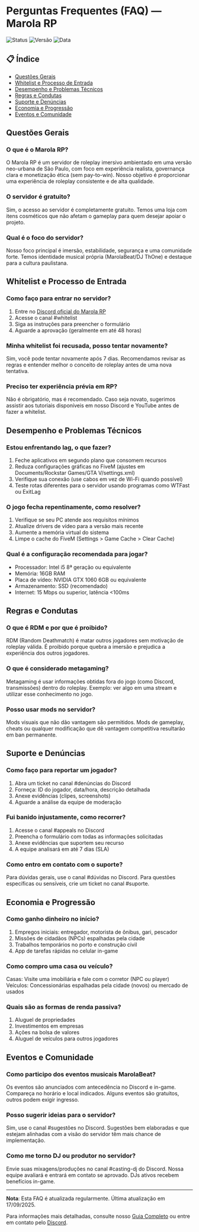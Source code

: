 # Perguntas Frequentes (FAQ) — Marola RP

![Status](https://img.shields.io/badge/status-atualizado-brightgreen)
![Versão](https://img.shields.io/badge/versão-1.0-blue)
![Data](https://img.shields.io/badge/data-2025--09--17-informational)

## 📋 Índice
- [Questões Gerais](#questões-gerais)
- [Whitelist e Processo de Entrada](#whitelist-e-processo-de-entrada)
- [Desempenho e Problemas Técnicos](#desempenho-e-problemas-técnicos)
- [Regras e Condutas](#regras-e-condutas)
- [Suporte e Denúncias](#suporte-e-denúncias)
- [Economia e Progressão](#economia-e-progressão)
- [Eventos e Comunidade](#eventos-e-comunidade)

## Questões Gerais

### O que é o Marola RP?
O Marola RP é um servidor de roleplay imersivo ambientado em uma versão neo-urbana de São Paulo, com foco em experiência realista, governança clara e monetização ética (sem pay-to-win). Nosso objetivo é proporcionar uma experiência de roleplay consistente e de alta qualidade.

### O servidor é gratuito?
Sim, o acesso ao servidor é completamente gratuito. Temos uma loja com itens cosméticos que não afetam o gameplay para quem desejar apoiar o projeto.

### Qual é o foco do servidor?
Nosso foco principal é imersão, estabilidade, segurança e uma comunidade forte. Temos identidade musical própria (MarolaBeat/DJ ThOne) e destaque para a cultura paulistana.

## Whitelist e Processo de Entrada

### Como faço para entrar no servidor?
1. Entre no [Discord oficial do Marola RP](https://discord.gg/marola-rp)
2. Acesse o canal #whitelist
3. Siga as instruções para preencher o formulário
4. Aguarde a aprovação (geralmente em até 48 horas)

### Minha whitelist foi recusada, posso tentar novamente?
Sim, você pode tentar novamente após 7 dias. Recomendamos revisar as regras e entender melhor o conceito de roleplay antes de uma nova tentativa.

### Preciso ter experiência prévia em RP?
Não é obrigatório, mas é recomendado. Caso seja novato, sugerimos assistir aos tutoriais disponíveis em nosso Discord e YouTube antes de fazer a whitelist.

## Desempenho e Problemas Técnicos

### Estou enfrentando lag, o que fazer?
1. Feche aplicativos em segundo plano que consomem recursos
2. Reduza configurações gráficas no FiveM (ajustes em Documents/Rockstar Games/GTA V/settings.xml)
3. Verifique sua conexão (use cabos em vez de Wi-Fi quando possível)
4. Teste rotas diferentes para o servidor usando programas como WTFast ou ExitLag

### O jogo fecha repentinamente, como resolver?
1. Verifique se seu PC atende aos requisitos mínimos
2. Atualize drivers de vídeo para a versão mais recente
3. Aumente a memória virtual do sistema
4. Limpe o cache do FiveM (Settings > Game Cache > Clear Cache)

### Qual é a configuração recomendada para jogar?
* Processador: Intel i5 8ª geração ou equivalente
* Memória: 16GB RAM
* Placa de vídeo: NVIDIA GTX 1060 6GB ou equivalente
* Armazenamento: SSD (recomendado)
* Internet: 15 Mbps ou superior, latência <100ms

## Regras e Condutas

### O que é RDM e por que é proibido?
RDM (Random Deathmatch) é matar outros jogadores sem motivação de roleplay válida. É proibido porque quebra a imersão e prejudica a experiência dos outros jogadores.

### O que é considerado metagaming?
Metagaming é usar informações obtidas fora do jogo (como Discord, transmissões) dentro do roleplay. Exemplo: ver algo em uma stream e utilizar esse conhecimento no jogo.

### Posso usar mods no servidor?
Mods visuais que não dão vantagem são permitidos. Mods de gameplay, cheats ou qualquer modificação que dê vantagem competitiva resultarão em ban permanente.

## Suporte e Denúncias

### Como faço para reportar um jogador?
1. Abra um ticket no canal #denúncias do Discord
2. Forneça: ID do jogador, data/hora, descrição detalhada
3. Anexe evidências (clipes, screenshots)
4. Aguarde a análise da equipe de moderação

### Fui banido injustamente, como recorrer?
1. Acesse o canal #appeals no Discord
2. Preencha o formulário com todas as informações solicitadas
3. Anexe evidências que suportem seu recurso
4. A equipe analisará em até 7 dias (SLA)

### Como entro em contato com o suporte?
Para dúvidas gerais, use o canal #dúvidas no Discord. Para questões específicas ou sensíveis, crie um ticket no canal #suporte.

## Economia e Progressão

### Como ganho dinheiro no início?
1. Empregos iniciais: entregador, motorista de ônibus, gari, pescador
2. Missões de cidadãos (NPCs) espalhadas pela cidade
3. Trabalhos temporários no porto e construção civil
4. App de tarefas rápidas no celular in-game

### Como compro uma casa ou veículo?
Casas: Visite uma imobiliária e fale com o corretor (NPC ou player)
Veículos: Concessionárias espalhadas pela cidade (novos) ou mercado de usados

### Quais são as formas de renda passiva?
1. Aluguel de propriedades
2. Investimentos em empresas
3. Ações na bolsa de valores
4. Aluguel de veículos para outros jogadores

## Eventos e Comunidade

### Como participo dos eventos musicais MarolaBeat?
Os eventos são anunciados com antecedência no Discord e in-game. Compareça no horário e local indicados. Alguns eventos são gratuitos, outros podem exigir ingresso.

### Posso sugerir ideias para o servidor?
Sim, use o canal #sugestões no Discord. Sugestões bem elaboradas e que estejam alinhadas com a visão do servidor têm mais chance de implementação.

### Como me torno DJ ou produtor no servidor?
Envie suas mixagens/produções no canal #casting-dj do Discord. Nossa equipe avaliará e entrará em contato se aprovado. DJs ativos recebem benefícios in-game.

---

**Nota**: Esta FAQ é atualizada regularmente. Última atualização em 17/09/2025.

Para informações mais detalhadas, consulte nosso [Guia Completo](Guide.pt.md) ou entre em contato pelo [Discord](https://discord.gg/marola-rp).
